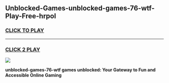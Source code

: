 
## Unblocked-Games-unblocked-games-76-wtf-Play-Free-hrpol
<h3>
<a href="https://premium76.site?title=unblocked-games-76-wtf&ref=10A">CLICK TO PLAY</a></h3>
<hr>

<h3>
<a href="https://premium76.site?title=unblocked-games-76-wtf&ref=10A">CLICK 2 PLAY</a>
  
</h3>

<a href="https://premium76.site?title=unblocked-games-76-wtf&ref=10A"><img src="https://clearcache.store/games.png"></a>


**unblocked-games-76-wtf games unblocked: Your Gateway to Fun and Accessible Online Gaming**
